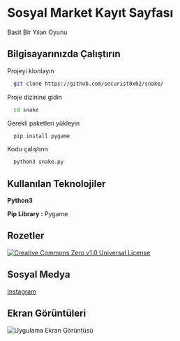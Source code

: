 
# Sosyal Market Kayıt Sayfası

Basit Bir Yılan Oyunu



## Bilgisayarınızda Çalıştırın

Projeyi klonlayın

```bash
  git clone https://github.com/securist0x02/snake/
```

Proje dizinine gidin

```bash
  cd snake
```

Gerekli paketleri yükleyin

```bash
  pip install pygame
```


Kodu çalıştırın

```bash
  python3 snake.py
```

  
## Kullanılan Teknolojiler

**Python3**

**Pip Library :** Pygame 

  
## Rozetler

[![Creative Commons Zero v1.0 Universal License](https://img.shields.io/badge/License-MIT-green.svg)](https://github.com/securist0x02/snake/blob/main/LICENSE)
## Sosyal Medya

  [Instagram](https://www.instagram.com/securist0x01)
## Ekran Görüntüleri

![Uygulama Ekran Görüntüsü](https://raw.githubusercontent.com/securist0x02/snake/main/snake.PNG)

  
